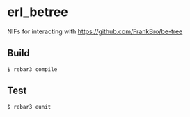 erl_betree
=====

NIFs for interacting with https://github.com/FrankBro/be-tree

Build
-----

    $ rebar3 compile

Test
-----

    $ rebar3 eunit

